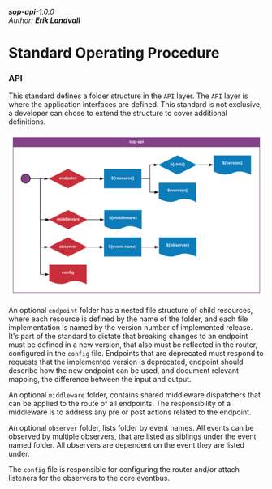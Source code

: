_**sop-api**-1.0.0_  
_Author: **Erik Landvall**_
# Standard Operating Procedure
### API

This standard defines a folder structure in the `API` layer. The `API` layer is where the application interfaces are defined. This standard is not exclusive, a developer can chose to extend the structure to cover additional definitions.

![API diagram](diagram/sop-api.svg)

An optional `endpoint` folder has a nested file structure of child resources, where each resource is defined by the name of the folder, and each file implementation is named by the version number of implemented release. It's part of the standard to dictate that breaking changes to an endpoint must be defined in a new version, that also must be reflected in the router, configured in the `config` file. Endpoints that are deprecated must respond to requests that the implemented version is deprecated, endpoint should describe how the new endpoint can be used, and document relevant mapping, the difference between the input and output.

An optional `middleware` folder, contains shared middleware dispatchers that can be applied to the route of all endpoints. The responsibility of a middleware is to address any pre or post actions related to the endpoint.

An optional `observer` folder, lists folder by event names. All events can be observed by multiple observers, that are listed as siblings under the event named folder. All observers are dependent on the event they are listed under.

The `config` file is responsible for configuring the router and/or attach listeners for the observers to the core eventbus.
